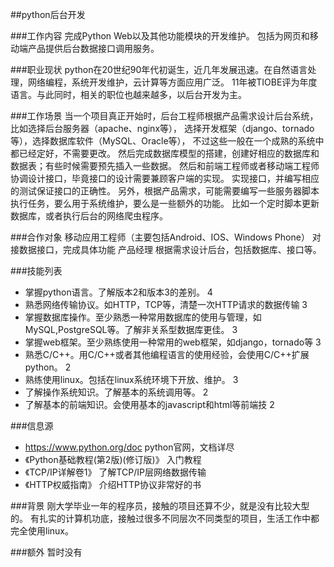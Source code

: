 ##python后台开发

###工作内容
完成Python Web以及其他功能模块的开发维护。
包括为网页和移动端产品提供后台数据接口调用服务。

###职业现状
python在20世纪90年代初诞生，近几年发展迅速。在自然语言处理，网络编程，系统开发维护，云计算等方面应用广泛。
11年被TIOBE评为年度语言。与此同时，相关的职位也越来越多，以后台开发为主。

###工作场景
当一个项目真正开始时，后台工程师根据产品需求设计后台系统，比如选择后台服务器（apache、nginx等），
选择开发框架（django、tornado等），选择数据库软件（MySQL、Oracle等），
不过这些一般在一个成熟的系统中都已经定好，不需要更改。
然后完成数据库模型的搭建，创建好相应的数据库和数据表；有些时候需要预先插入一些数据。
然后和前端工程师或者移动端工程师协调设计接口，毕竟接口的设计需要兼顾客户端的实现。
实现接口，并编写相应的测试保证接口的正确性。
另外，根据产品需求，可能需要编写一些服务器脚本执行任务，要么用于系统维护，要么是一些额外的功能。
比如一个定时脚本更新数据库，或者执行后台的网络爬虫程序。


###合作对象
移动应用工程师（主要包括Android、IOS、Windows Phone）  对接数据接口，完成具体功能
产品经理        根据需求设计后台，包括数据库、接口等。

###技能列表
*   掌握python语言。了解版本2和版本3的差别。                                                        4
*   熟悉网络传输协议。如HTTP，TCP等，清楚一次HTTP请求的数据传输                                       3
*   掌握数据库操作。至少熟悉一种常用数据库的使用与管理，如MySQL,PostgreSQL等。了解非关系型数据库更佳。    3
*   掌握web框架。至少熟练使用一种常用的web框架，如django，tornado等                                   3
*   熟悉C/C++。用C/C++或者其他编程语言的使用经验，会使用C/C++扩展python。                             2
*   熟练使用linux。包括在linux系统环境下开放、维护。                                                 3
*   了解操作系统知识。了解基本的系统调用等。                                                         2
*   了解基本的前端知识。会使用基本的javascript和html等前端技                                          2

###信息源
*   https://www.python.org/doc   python官网，文档详尽
*   《Python基础教程(第2版)(修订版)》     入门教程
*   《TCP/IP详解卷1》             了解TCP/IP层网络数据传输
*   《HTTP权威指南》              介绍HTTP协议非常好的书

###背景
刚大学毕业一年的程序员，接触的项目还算不少，就是没有比较大型的。
有扎实的计算机功底，接触过很多不同层次不同类型的项目，生活工作中都完全使用linux。

###额外
暂时没有
